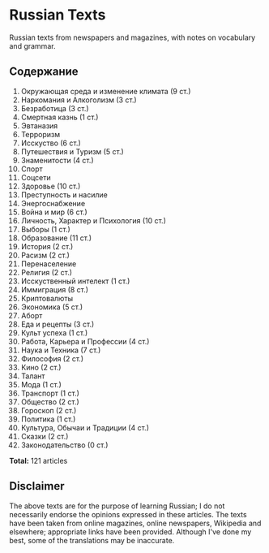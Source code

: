 # Russian Texts

Russian texts from newspapers and magazines, with notes on vocabulary and grammar.

## Содержание

1. Окружающая среда и изменение климата (9 ст.)
2. Наркомания и Алкоголизм (3 ст.)
3. Безработица (3 ст.)
4. Смертная казнь (1 ст.)
5. Эвтаназия
6. Терроризм 
7. Исскуство (6 ст.)
8. Путешествия и Туризм (5 ст.)
9. Знаменитости (4 ст.)
10. Спорт 
11. Соцсети
12. Здоровье (10 ст.)
13. Преступность и насилие 
14. Энергоснабжение 
15. Война и мир (6 ст.)
16. Личность, Характер и Психология (10 ст.)
17. Выборы (1 ст.)
18. Образование (11 ст.)
19. История (2 ст.)
20. Расизм (2 ст.)
21. Перенаселение
22. Религия (2 ст.)
23. Исскуственный интелект (1 ст.)
24. Иммиграция (8 ст.)
25. Криптовалюты
26. Экономика (5 ст.)
27. Аборт
28. Еда и рецепты (3 ст.)
29. Культ успеха (1 ст.)
30. Работа, Карьера и Профессии (4 ст.)
31. Наука и Техника (7 ст.)
32. Философия (2 ст.)
33. Кино (2 ст.)
34. Талант
35. Мода (1 ст.)
36. Транспорт (1 ст.)
37. Общество (2 ст.)
38. Гороскоп (2 ст.)
39. Политика (1 ст.)
40. Культура, Обычаи и Традиции (4 ст.)
41. Сказки (2 ст.)
42. Законодательство (0 ст.)

**Total:** 121 articles


## Disclaimer

The above texts are for the purpose of learning Russian; I do not necessarily endorse the opinions expressed in these articles. The texts have been taken from online magazines, online newspapers, Wikipedia and elsewhere; appropriate links have been provided. Although I've done my best, some of the translations may be inaccurate.

